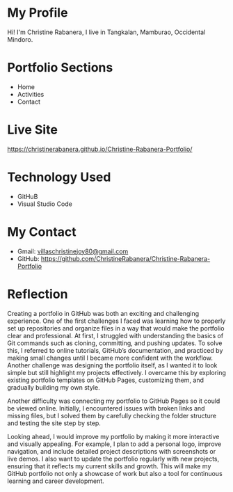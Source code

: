 # My Profile
Hi! I'm Christine Rabanera, I live in Tangkalan, Mamburao, Occidental Mindoro.
# Portfolio Sections
* Home
* Activities
* Contact
# Live Site
 https://christinerabanera.github.io/Christine-Rabanera-Portfolio/
# Technology Used
* GitHuB
* Visual Studio Code
# My Contact
* Gmail: villaschristinejoy80@gmail.com
* GitHub: https://github.com/ChristineRabanera/Christine-Rabanera-Portfolio
# Reflection
Creating a portfolio in GitHub was both an exciting and challenging experience. One of the first challenges I faced was learning how to properly set up repositories and organize files in a way that would make the portfolio clear and professional. At first, I struggled with understanding the basics of Git commands such as cloning, committing, and pushing updates. To solve this, I referred to online tutorials, GitHub’s documentation, and practiced by making small changes until I became more confident with the workflow. Another challenge was designing the portfolio itself, as I wanted it to look simple but still highlight my projects effectively. I overcame this by exploring existing portfolio templates on GitHub Pages, customizing them, and gradually building my own style.

Another difficulty was connecting my portfolio to GitHub Pages so it could be viewed online. Initially, I encountered issues with broken links and missing files, but I solved them by carefully checking the folder structure and testing the site step by step.

Looking ahead, I would improve my portfolio by making it more interactive and visually appealing. For example, I plan to add a personal logo, improve navigation, and include detailed project descriptions with screenshots or live demos. I also want to update the portfolio regularly with new projects, ensuring that it reflects my current skills and growth. This will make my GitHub portfolio not only a showcase of work but also a tool for continuous learning and career development.
